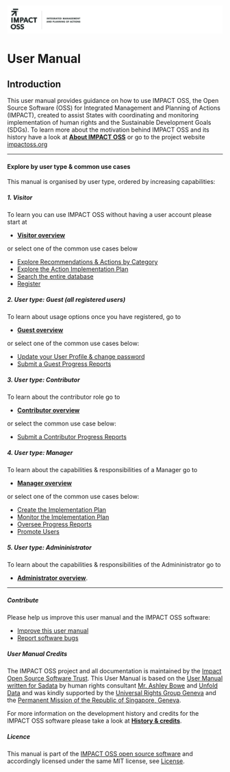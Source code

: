 ![](/assets/logo.png)

# User Manual

## Introduction

This user manual provides guidance on how to use IMPACT OSS, the Open Source Software (OSS) for Integrated Management and Planning of Actions (IMPACT), created to assist States with coordinating and monitoring implementation of human rights and the Sustainable Development Goals (SDGs). To learn more about the motivation behind IMPACT OSS and its history have a look at [**About IMPACT OSS**](/about.md) or go to the project website [impactoss.org](https://impactoss.org)

---

#### Explore by user type & common use cases

This manual is organised by user type, ordered by increasing capabilities:

##### 1. Visitor

To learn you can use IMPACT OSS without having a user account please start at

* [**Visitor overview**](/visitors/visitor.md)

or select one of the common use cases below

* [Explore Recommendations & Actions by Category](/visitors/categories.md)
* [Explore the Action Implementation Plan](/visitors/actions.md)
* [Search the entire database](/visitors/search.md)
* [Register](/visitors/register.md)

##### 2. User type: Guest (all registered users)

To learn about usage options once you have registered, go to

* [**Guest overview**](/guests/guest.md)

or select one of the common use cases below:

* [Update your User Profile & change password](/guests/user-profile.md)
* [Submit a Guest Progress Reports](/guests/reporting.md)

##### 3. User type: Contributor

To learn about the contributor role go to

* [**Contributor overview**](/contributors/contributor.md)

or select the common use case below:

* [Submit a Contributor Progress Reports](/contributors/reporting.md)

##### 4. User type: Manager

To learn about the capabilities & responsibilities of a Manager go to

* [**Manager overview**](/managers/manager.md)

or select one of the common use cases below:

* [Create the Implementation Plan](/managers/create-implementation-plan.md)
* [Monitor the Implementation Plan](/managers/monitor-implementation-plan.md)
* [Oversee Progress Reports](/managers/oversee-reporting.md)
* [Promote Users](/managers/users-admin.md)

##### 5. User type: Admininistrator

To learn about the capabilities & responsibilities of the Admininistrator go to

* [**Administrator overview**](/admins/admin.md).

---

##### Contribute

Please help us improve this user manual and the IMPACT OSS software:

* [Improve this user manual](/appendix/contribute.md)
* [Report software bugs](/appendix/report-bugs.md)

##### User Manual Credits

The IMPACT OSS project and all documentation is maintained by the [Impact Open Source Software Trust](http://impactoss.org/). This User Manual is based on the [User Manual written for Sadata](https://nmrf.gitbooks.io/sadata/content/) by human rights consultant [Mr. Ashley Bowe](https://www.linkedin.com/in/ashley-bowe-a4716019/) and [Unfold Data](http://unfolddata.com/) and was kindly supported by the [Universal Rights Group Geneva](http://www.universal-rights.org/) and the [Permanent Mission of the Republic of Singapore, Geneva](https://www.mfa.gov.sg/content/mfa/overseasmission/geneva.html).

For more information on the development history and credits for the IMPACT OSS software please take a look at **[History & credits](/appendix/history.md)**.

##### Licence

This manual is part of the [IMPACT OSS open source software](https://github.com/impactoss/impactoss-server/) and accordingly licensed under the same MIT license, see [License](LICENSE.md).


